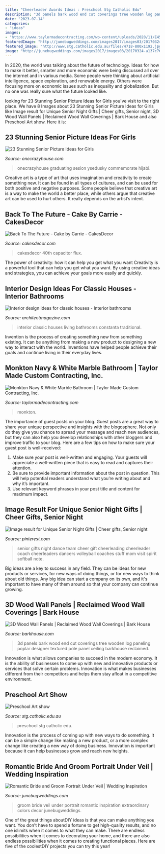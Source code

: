 ```yaml
---
title: "Cheerleader Awards Ideas : Preschool Stg Catholic Edu"
description: "3d panels bark wood end cut coverings tree wooden log paneling poplar designer textured pole panel ceiling barkhouse reclaimed"
date: "2023-07-14"
categories:
- "ideas"
images:
- "https://www.taylormadecontracting.com/wp-content/uploads/2020/11/E450C981-73CF-4BAF-B0EA-75632BD6D838_1_201_a.jpeg"
featuredImage: "http://junebugweddings.com/images2017/images03/20170324-a137c76a73.jpg"
featured_image: "http://www.stg.catholic.edu.au/files/4718-800x1192.jpg"
image: "http://junebugweddings.com/images2017/images03/20170324-a137c76a73.jpg"
---
```



In 2020, the world was talking about the future of technology. Ideas for how to make it better, smarter and more economic were being discussed all over the internet and in various media. Some people were thinking about artificial intelligence, space exploration, and renewable energy. Others were focusing more on economic issues such as inequality and globalization. But no one was really sure what the future looked like.

	

		
looking for 23 Stunning Senior Picture Ideas for Girls you've visit to the right place. We have 8 Images about 23 Stunning Senior Picture Ideas for Girls like Image result for Unique Senior Night Gifts | Cheer gifts, Senior night, 3D Wood Wall Panels | Reclaimed Wood Wall Coverings | Bark House and also Preschool Art show. Here it is:
		
    
## 23 Stunning Senior Picture Ideas For Girls

<img loading=lazy src="https://cdn.onecrazyhouse.com/wp-content/uploads/2016/08/im-done-pose-682x1024.jpg" onerror="this.onerror=null;this.src='https://tse4.mm.bing.net/th?id=OIP.SXjYwQxXzHOD-qKXEz1M_AHaLH&amp;pid=15.1';" alt="23 Stunning Senior Picture Ideas for Girls">

_Source: onecrazyhouse.com_

>onecrazyhouse graduating sesion ysedusky commemorate hijabi. 

	

Creative art is a type of art that uses imagination and creativity to create something new. It can be found in all types of cultures, and can be used for both positive and negative purposes. Some people believe that creative art is a way to make the world a better place, while others argue that creative art can be used to hurt others. It really depends on the artist’s intent.

    
## Back To The Future - Cake By Carrie - CakesDecor

<img loading=lazy src="https://pic.cakesdecor.com/m/kwmgph8gzzgpk5gmqqxd.jpg" onerror="this.onerror=null;this.src='https://tse1.mm.bing.net/th?id=OIP.MaUSDbVe6hb1p9BWgOWpdQHaI0&amp;pid=15.1';" alt="Back To The Future - Cake by Carrie - CakesDecor">

_Source: cakesdecor.com_

>cakesdecor 40th capacitor flux. 

	

The power of creativity: how it can help you get what you want
Creativity is a powerful tool that can help you get what you want. By using creative ideas and strategies, you can achieve your goals more easily and quickly.

    
## Interior Design Ideas For Classic Houses - Interior Bathrooms

<img loading=lazy src="https://cdnassets.hw.net/ab/75/a4bc752f41f288d3e45c29454cdb/9b03a91b55f5408980862881d9255102.jpg" onerror="this.onerror=null;this.src='https://tse3.mm.bing.net/th?id=OIP.ULhnCOifY9hKW4y0VjV0yQHaE8&amp;pid=15.1';" alt="Interior design ideas for classic houses - Interior bathrooms">

_Source: architectmagazine.com_

>interior classic houses living bathrooms constanta traditional. 

	

Invention is the process of creating something new from something existing. It can be anything from making a new product to designing a new way to interact with the world. Inventions have helped people achieve their goals and continue living in their everyday lives.

    
## Monkton Navy &amp; White Marble Bathroom | Taylor Made Custom Contracting, Inc.

<img loading=lazy src="https://www.taylormadecontracting.com/wp-content/uploads/2020/11/E450C981-73CF-4BAF-B0EA-75632BD6D838_1_201_a.jpeg" onerror="this.onerror=null;this.src='https://tse4.mm.bing.net/th?id=OIP.0CmhlF51vR9DsymXGtm7bQHaLV&amp;pid=15.1';" alt="Monkton Navy &amp; White Marble Bathroom | Taylor Made Custom Contracting, Inc.">

_Source: taylormadecontracting.com_

>monkton. 

	

The importance of guest posts on your blog.
Guest posts are a great way to share your unique perspective and insights with the blogosphere. Not only do they give you chance to spread your message and reach new audiences, but they can also help you develop relationships with other bloggers and improve traffic to your blog. Here are a few tips on how to make sure your guest post is well-received: 
1. Make sure your post is well-written and engaging. Your guests will appreciate a well-written piece that is easy to read and captures their attention. 
2. Be sure to provide important information about the post in question. This will help potential readers understand what you’re writing about and why it’s important. 
3. Use relevant keyword phrases in your post title and content for maximum impact.

    
## Image Result For Unique Senior Night Gifts | Cheer Gifts, Senior Night

<img loading=lazy src="https://i.pinimg.com/736x/b0/e6/3e/b0e63e78e663bab98fa34fe5629f769e.jpg" onerror="this.onerror=null;this.src='https://tse4.mm.bing.net/th?id=OIP.CRrm-RGpmFN9ISFCjgjD0wHaJ5&amp;pid=15.1';" alt="Image result for Unique Senior Night Gifts | Cheer gifts, Senior night">

_Source: pinterest.com_

>senior gifts night dance team cheer gift cheerleading cheerleader coach cheerleaders dancers volleyball coaches stuff mom visit spirit softball note. 

	

Big ideas are a key to success in any field. They can be ideas for new products or services, for new ways of doing things, or for new ways to think about old things. Any big idea can start a company on its own, and it's important to have many of them around so that your company can continue growing.

    
## 3D Wood Wall Panels | Reclaimed Wood Wall Coverings | Bark House

<img loading=lazy src="https://barkhouse.com/wp-content/uploads/2015/07/3d-textured-wall-panels-poplar-poles-bark-house-005-2000x3000.jpg" onerror="this.onerror=null;this.src='https://tse2.mm.bing.net/th?id=OIP.Ks6q6k5QP_dze0OmO67U1AHaLH&amp;pid=15.1';" alt="3D Wood Wall Panels | Reclaimed Wood Wall Coverings | Bark House">

_Source: barkhouse.com_

>3d panels bark wood end cut coverings tree wooden log paneling poplar designer textured pole panel ceiling barkhouse reclaimed. 

	

Innovation is what allows companies to succeed in the modern economy. It is the ability of businesses to come up with new and innovative products or services that solve certain problems. Innovation is what makes businesses different from their competitors and helps them stay afloat in a competitive environment.

    
## Preschool Art Show

<img loading=lazy src="http://www.stg.catholic.edu.au/files/4718-800x1192.jpg" onerror="this.onerror=null;this.src='https://tse3.mm.bing.net/th?id=OIP.G_hxLRYMxq63Kq34Ecl2sAHaLC&amp;pid=15.1';" alt="Preschool Art show">

_Source: stg.catholic.edu.au_

>preschool stg catholic edu. 

	

Innovation is the process of coming up with new ways to do something. It can be a simple change like making a new product, or a more complex change like creating a new way of doing business. Innovation is important because it can help businesses grow and reach new heights.

    
## Romantic Bride And Groom Portrait Under Veil | Wedding Inspiration

<img loading=lazy src="http://junebugweddings.com/images2017/images03/20170324-a137c76a73.jpg" onerror="this.onerror=null;this.src='https://tse2.mm.bing.net/th?id=OIP.dGDzIwIb0yQiMckVWwLgbQHaLH&amp;pid=15.1';" alt="Romantic Bride and Groom Portrait Under Veil | Wedding Inspiration">

_Source: junebugweddings.com_

>groom bride veil under portrait romantic inspiration extraordinary colors decor junebugweddings. 

	

One of the great things aboutDIY ideas is that you can make anything you want. You don't have to spend a fortune to get high-quality results, and no one islimits when it comes to what they can make. There are endless possibilities when it comes to decorating your home, and there are also endless possibilities when it comes to creating functional pieces. Here are five of the coolestDIY projects you can try this year!

